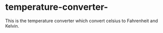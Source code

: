 # temperature-converter-
This is the temperature converter which convert celsius to Fahrenheit and Kelvin.
